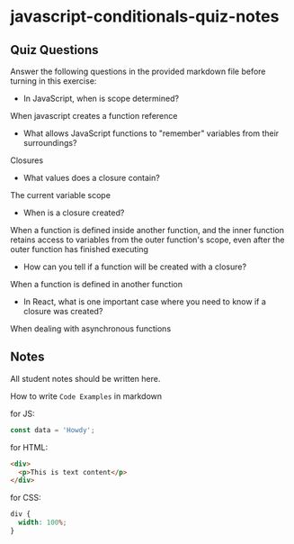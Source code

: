 # javascript-conditionals-quiz-notes

## Quiz Questions

Answer the following questions in the provided markdown file before turning in this exercise:

- In JavaScript, when is scope determined?

When javascript creates a function reference

- What allows JavaScript functions to "remember" variables from their surroundings?

Closures

- What values does a closure contain?

The current variable scope

- When is a closure created?

When a function is defined inside another function, and the inner function retains access to variables from the outer function's scope, even after the outer function has finished executing

- How can you tell if a function will be created with a closure?

When a function is defined in another function

- In React, what is one important case where you need to know if a closure was created?

When dealing with asynchronous functions

## Notes

All student notes should be written here.

How to write `Code Examples` in markdown

for JS:

```javascript
const data = 'Howdy';
```

for HTML:

```html
<div>
  <p>This is text content</p>
</div>
```

for CSS:

```css
div {
  width: 100%;
}
```
